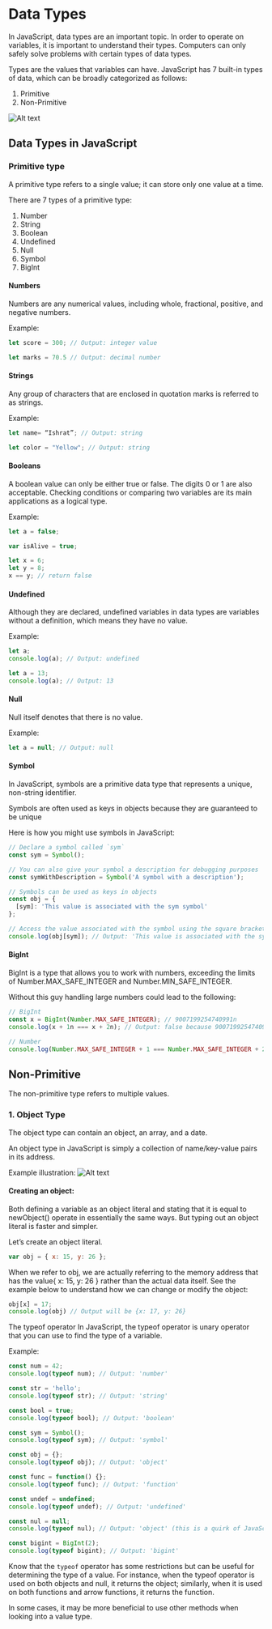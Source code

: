 # Data Types

In JavaScript, data types are an important topic. In order to operate on variables, it is important to understand their types. Computers can only safely solve problems with certain types of data types.

Types are the values that variables can have. JavaScript has 7 built-in types of data, which can be broadly categorized as follows:

1. Primitive
2. Non-Primitive

![Alt text](image.png)

## Data Types in JavaScript


### Primitive type
A primitive type refers to a single value; it can store only one value at a time.

There are 7 types of a primitive type:

1. Number
2. String
3. Boolean
4. Undefined
5. Null
6. Symbol
7. BigInt

#### Numbers
Numbers are any numerical values, including whole, fractional, positive, and negative numbers.

Example:
```javascript
let score = 300; // Output: integer value

let marks = 70.5 // Output: decimal number
```

#### Strings
Any group of characters that are enclosed in quotation marks is referred to as strings.

Example:
```javascript
let name= “Ishrat”; // Output: string

let color = "Yellow"; // Output: string
```

#### Booleans
A boolean value can only be either true or false. The digits 0 or 1 are also acceptable. Checking conditions or comparing two variables are its main applications as a logical type.

Example:
```javascript
let a = false;

var isAlive = true;

let x = 6;
let y = 8;
x == y; // return false
``` 

#### Undefined
Although they are declared, undefined variables in data types are variables without a definition, which means they have no value.

Example:
```javascript
let a;
console.log(a); // Output: undefined

let a = 13;
console.log(a); // Output: 13
```

#### Null
Null itself denotes that there is no value.

Example:
```javascript
let a = null; // Output: null
```

#### Symbol

In JavaScript, symbols are a primitive data type that represents a unique, non-string identifier.

Symbols are often used as keys in objects because they are guaranteed to be unique

Here is how you might use symbols in JavaScript:
```javascript
// Declare a symbol called `sym`
const sym = Symbol();

// You can also give your symbol a description for debugging purposes
const symWithDescription = Symbol('A symbol with a description');

// Symbols can be used as keys in objects
const obj = {
  [sym]: 'This value is associated with the sym symbol'
};

// Access the value associated with the symbol using the square bracket notation
console.log(obj[sym]); // Output: 'This value is associated with the sym symbol'
```

#### BigInt
BigInt is a type that allows you to work with numbers, exceeding the limits of Number.MAX_SAFE_INTEGER and Number.MIN_SAFE_INTEGER. 

Without this guy handling large numbers could lead to the following:
```javascript
// BigInt
const x = BigInt(Number.MAX_SAFE_INTEGER); // 9007199254740991n
console.log(x + 1n === x + 2n); // Output: false because 9007199254740992n and 9007199254740993n are unequal

// Number
console.log(Number.MAX_SAFE_INTEGER + 1 === Number.MAX_SAFE_INTEGER + 2); // Output: true because both are 9007199254740992
```

## Non-Primitive
The non-primitive type refers to multiple values.

### 1. Object Type

The object type can contain an object, an array, and a date.

An object type in JavaScript is simply a collection of name/key-value pairs in its address.

Example illustration:
![Alt text](image-1.png)

#### Creating an object:
Both defining a variable as an object literal and stating that it is equal to newObject() operate in essentially the same ways. But typing out an object literal is faster and simpler.

Let’s create an object literal.
```javascript
var obj = { x: 15, y: 26 };
```

When we refer to obj, we are actually referring to the memory address that has the value{ x: 15, y: 26 } rather than the actual data itself.
See the example below to understand how we can change or modify the object:
```javascript
obj[x] = 17;
console.log(obj) // Output will be {x: 17, y: 26}
```
The typeof operator
In JavaScript, the typeof operator is unary operator that you can use to find the type of a variable.

Example:
```javascript
const num = 42;
console.log(typeof num); // Output: 'number'

const str = 'hello';
console.log(typeof str); // Output: 'string'

const bool = true;
console.log(typeof bool); // Output: 'boolean'

const sym = Symbol();
console.log(typeof sym); // Output: 'symbol'

const obj = {};
console.log(typeof obj); // Output: 'object'

const func = function() {};
console.log(typeof func); // Output: 'function'

const undef = undefined;
console.log(typeof undef); // Output: 'undefined'

const nul = null;
console.log(typeof nul); // Output: 'object' (this is a quirk of JavaScript)

const bigint = BigInt(2);
console.log(typeof bigint); // Output: 'bigint'
```

Know that the `typeof` operator has some restrictions but can be useful for determining the type of a value. For instance, when the typeof operator is used on both objects and null, it returns the object; similarly, when it is used on both functions and arrow functions, it returns the function.

In some cases, it may be more beneficial to use other methods when looking into a value type.
